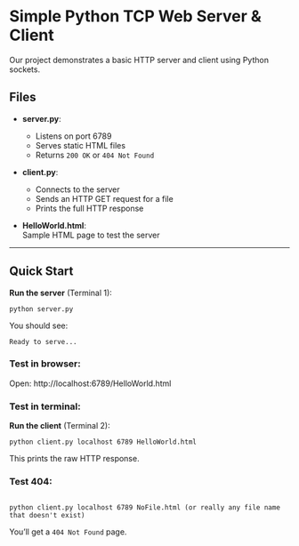 # Simple Python TCP Web Server & Client
Our project demonstrates a basic HTTP server and client using Python sockets.

## Files

- **server.py**:  
  - Listens on port 6789  
  - Serves static HTML files  
  - Returns `200 OK` or `404 Not Found`

- **client.py**:  
  - Connects to the server  
  - Sends an HTTP GET request for a file  
  - Prints the full HTTP response

- **HelloWorld.html**:  
  Sample HTML page to test the server

---

## Quick Start

**Run the server** (Terminal 1):
```
python server.py
```

You should see:
```
Ready to serve...
```

### Test in browser:
Open: http://localhost:6789/HelloWorld.html


### Test in terminal:
**Run the client** (Terminal 2):
```
python client.py localhost 6789 HelloWorld.html
```
This prints the raw HTTP response.

### Test 404:
```

python client.py localhost 6789 NoFile.html (or really any file name that doesn't exist)
```

You’ll get a `404 Not Found` page.